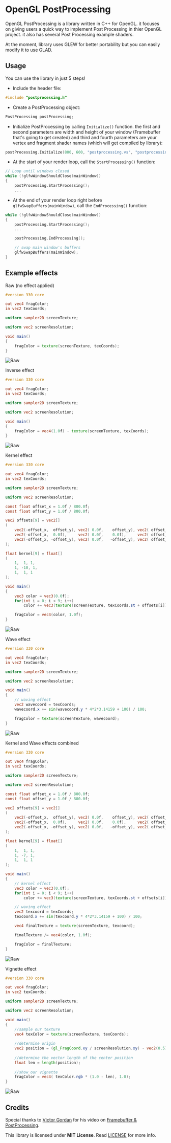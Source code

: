 # OpenGL PostProcessing
OpenGL PostProcessing is a library written in C++ for OpenGL. it focuses on giving users a quick way to implement Post Processing in thier OpenGL project. it also has several Post Processing example shaders.

At the moment, library uses GLEW for better portability but you can easily modify it to use GLAD.
## Usage
You can use the library in just 5 steps!
- Include the header file:
```cpp
#include "postprocessing.h"
```
- Create a PostProcessing object:
```cpp
PostProcessing postProcessing;
```
- Initialize PostProcessing by calling `Initialize()` function. the first and second parameters are width and height of your window (Framebuffer that's going to get created) and third and fourth parameters are your vertex and fragment shader names (which will get compiled by library):
```cpp
postProcessing.Initialize(800, 600, "postprocessing.vs", "postprocessing.fs");
```
- At the start of your render loop, call the `StartProcessing()` function:
```cpp
// Loop until windows closed
while (!glfwWindowShouldClose(mainWindow))
{
	postProcessing.StartProcessing();
    ...
```
- At the end of your render loop right before `glfwSwapBuffers(mainWindow)`, call the `EndProcessing()` function:
```cpp
while (!glfwWindowShouldClose(mainWindow))
{
	postProcessing.StartProcessing();
    ...

    postProcessing.EndProcessing();

	// swap main window's buffers
	glfwSwapBuffers(mainWindow);
}
```
## Example effects
Raw (no effect applied)
```glsl
#version 330 core

out vec4 fragColor;
in vec2 texCoords;

uniform sampler2D screenTexture;

uniform vec2 screenResolution;

void main()
{
    fragColor = texture(screenTexture, texCoords);
}
```
![Raw](screenshots/raw_noeffect.png?raw=true "Raw with no effects")

Inverse effect
```glsl
#version 330 core

out vec4 fragColor;
in vec2 texCoords;

uniform sampler2D screenTexture;

uniform vec2 screenResolution;

void main()
{
    fragColor = vec4(1.0f) - texture(screenTexture, texCoords);
}
```
![Raw](screenshots/inverse_effect.png?raw=true "Raw with no effects")

Kernel effect
```glsl
#version 330 core

out vec4 fragColor;
in vec2 texCoords;

uniform sampler2D screenTexture;

uniform vec2 screenResolution;

const float offset_x = 1.0f / 800.0f;  
const float offset_y = 1.0f / 800.0f;  

vec2 offsets[9] = vec2[]
(
    vec2(-offset_x,  offset_y), vec2( 0.0f,    offset_y), vec2( offset_x,  offset_y),
    vec2(-offset_x,  0.0f),     vec2( 0.0f,    0.0f),     vec2( offset_x,  0.0f),
    vec2(-offset_x, -offset_y), vec2( 0.0f,   -offset_y), vec2( offset_x, -offset_y) 
);

float kernel[9] = float[]
(
    1,  1, 1,
    1, -10, 1,
    1,  1, 1
);

void main()
{
    vec3 color = vec3(0.0f);
    for(int i = 0; i < 9; i++)
        color += vec3(texture(screenTexture, texCoords.st + offsets[i])) * kernel[i];

    fragColor = vec4(color, 1.0f);
}
```
![Raw](screenshots/kernel_effect.png?raw=true "Raw with no effects")

Wave effect
```glsl
#version 330 core

out vec4 fragColor;
in vec2 texCoords;

uniform sampler2D screenTexture;

uniform vec2 screenResolution;

void main()
{
    // waving effect
    vec2 wavecoord = texCoords;
    wavecoord.x += sin(wavecoord.y * 4*2*3.14159 + 100) / 100;

    fragColor = texture(screenTexture, wavecoord);
}
```
![Raw](screenshots/wave_effect.png?raw=true "Raw with no effects")

Kernel and Wave effects combined
```glsl
#version 330 core

out vec4 fragColor;
in vec2 texCoords;

uniform sampler2D screenTexture;

uniform vec2 screenResolution;

const float offset_x = 1.0f / 800.0f;  
const float offset_y = 1.0f / 800.0f;  

vec2 offsets[9] = vec2[]
(
    vec2(-offset_x,  offset_y), vec2( 0.0f,    offset_y), vec2( offset_x,  offset_y),
    vec2(-offset_x,  0.0f),     vec2( 0.0f,    0.0f),     vec2( offset_x,  0.0f),
    vec2(-offset_x, -offset_y), vec2( 0.0f,   -offset_y), vec2( offset_x, -offset_y) 
);

float kernel[9] = float[]
(
    1,  1, 1,
    1, -7, 1,
    1,  1, 1
);

void main()
{
    // kernel effect
    vec3 color = vec3(0.0f);
    for(int i = 0; i < 9; i++)
        color += vec3(texture(screenTexture, texCoords.st + offsets[i])) * kernel[i];

    // waving effect
    vec2 texcoord = texCoords;
    texcoord.x += sin(texcoord.y * 4*2*3.14159 + 100) / 100;

    vec4 finalTexture = texture(screenTexture, texcoord);

    finalTexture /= vec4(color, 1.0f);

    fragColor = finalTexture;
}
```
![Raw](screenshots/kernel_and_wave_effect.png?raw=true "Raw with no effects")

Vignette effect
```glsl
#version 330 core

out vec4 fragColor;
in vec2 texCoords;

uniform sampler2D screenTexture;

uniform vec2 screenResolution;

void main()
{
    //sample our texture
	vec4 texColor = texture(screenTexture, texCoords);
	
	//determine origin
	vec2 position = (gl_FragCoord.xy / screenResolution.xy) - vec2(0.5);
		
	//determine the vector length of the center position
	float len = length(position);
	
	//show our vignette
	fragColor = vec4( texColor.rgb * (1.0 - len), 1.0);
}
```
![Raw](screenshots/vignette_effect.png?raw=true "Raw with no effects")
## Credits
Special thanks to [Victor Gordan](https://www.youtube.com/c/VictorGordan) for his video on [Framebuffer & PostProcessing](https://www.youtube.com/watch?v=QQ3jr-9Rc1o).

This library is licensed under **MIT License**. Read [LICENSE](LICENSE) for more info.